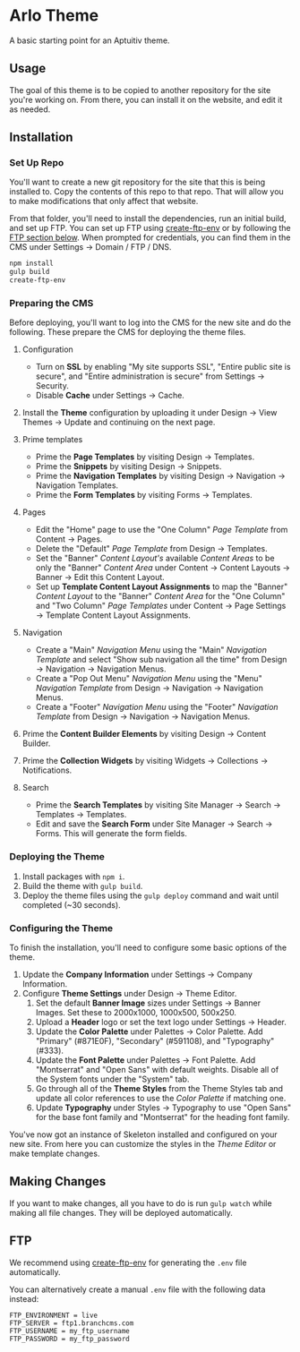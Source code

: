 # Arlo Theme

A basic starting point for an Aptuitiv theme.

## Usage

The goal of this theme is to be copied to another repository for the site you're working on. From there, you can install it on the website, and edit it as needed.

## Installation

### Set Up Repo

You'll want to create a new git repository for the site that this is being installed to. Copy the contents of this repo to that repo. That will allow you to make modifications that only affect that website.

From that folder, you'll need to install the dependencies, run an initial build, and set up FTP. You can set up FTP using [create-ftp-env](https://github.com/aptuitiv/create-ftp-env) or by following the [FTP section below](#ftp). When prompted for credentials, you can find them in the CMS under Settings -> Domain / FTP / DNS.

```bash
npm install
gulp build
create-ftp-env
```

### Preparing the CMS

Before deploying, you'll want to log into the CMS for the new site and do the following. These prepare the CMS for deploying the theme files.

1. Configuration
   - Turn on **SSL** by enabling "My site supports SSL", "Entire public site is secure", and "Entire administration is secure" from Settings -> Security.
   - Disable **Cache** under Settings -> Cache.
2. Install the **Theme** configuration by uploading it under Design -> View Themes -> Update and continuing on the next page.
3. Prime templates
   - Prime the **Page Templates** by visiting Design -> Templates.
   - Prime the **Snippets** by visiting Design -> Snippets.
   - Prime the **Navigation Templates** by visiting Design -> Navigation -> Navigation Templates.
   - Prime the **Form Templates** by visiting Forms -> Templates.
4. Pages
   - Edit the "Home" page to use the "One Column" *Page Template* from Content -> Pages.
   - Delete the "Default" *Page Template* from Design -> Templates.
   - Set the "Banner" *Content Layout's* available *Content Areas* to be only the "Banner" *Content Area* under Content -> Content Layouts -> Banner -> Edit this Content Layout.
   - Set up **Template Content Layout Assignments** to map the "Banner" *Content Layout* to the "Banner" *Content Area* for the "One Column" and "Two Column" *Page Templates* under Content -> Page Settings -> Template Content Layout Assignments.

5. Navigation
    - Create a "Main" *Navigation Menu* using the "Main" *Navigation Template* and select "Show sub navigation all the time" from Design -> Navigation -> Navigation Menus.
    - Create a "Pop Out Menu" *Navigation Menu* using the "Menu" *Navigation Template* from Design -> Navigation -> Navigation Menus.
    - Create a "Footer" *Navigation Menu* using the "Footer" *Navigation Template* from Design -> Navigation -> Navigation Menus.
6. Prime the **Content Builder Elements** by visiting Design -> Content Builder.
7. Prime the **Collection Widgets** by visiting Widgets -> Collections -> Notifications.
8. Search
   - Prime the **Search Templates** by visiting Site Manager -> Search -> Templates -> Templates.
   - Edit and save the **Search Form** under Site Manager -> Search -> Forms. This will generate the form fields.

### Deploying the Theme

1. Install packages with `npm i`.
2. Build the theme with `gulp build`.
3. Deploy the theme files using the `gulp deploy` command and wait until completed (~30 seconds).

### Configuring the Theme

To finish the installation, you'll need to configure some basic options of the theme.

1. Update the **Company Information** under Settings -> Company Information.
1. Configure **Theme Settings** under Design -> Theme Editor.
    1. Set the default **Banner Image** sizes under Settings -> Banner Images. Set these to 2000x1000, 1000x500, 500x250.
    1. Upload a **Header** logo or set the text logo under Settings -> Header.
    1. Update the **Color Palette** under Palettes -> Color Palette. Add "Primary" (#871E0F), "Secondary" (#591108), and "Typography" (#333).
    1. Update the **Font Palette** under Palettes -> Font Palette. Add "Montserrat" and "Open Sans" with default weights. Disable all of the System fonts under the "System" tab.
    1. Go through all of the **Theme Styles** from the Theme Styles tab and update all color references to use the *Color Palette* if matching one.
    1. Update **Typography** under Styles -> Typography to use "Open Sans" for the base font family and "Montserrat" for the heading font family.

You've now got an instance of Skeleton installed and configured on your new site. From here you can customize the styles in the *Theme Editor* or make template changes.

## Making Changes

If you want to make changes, all you have to do is run `gulp watch` while making all file changes. They will be deployed automatically.

## FTP

We recommend using [create-ftp-env](https://github.com/aptuitiv/create-ftp-env) for generating the `.env` file automatically.

You can alternatively create a manual `.env` file with the following data instead:

```.env
FTP_ENVIRONMENT = live
FTP_SERVER = ftp1.branchcms.com
FTP_USERNAME = my_ftp_username
FTP_PASSWORD = my_ftp_password
```
